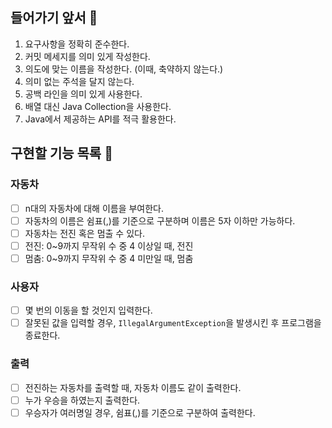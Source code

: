 ## 들어가기 앞서 🏃
1. 요구사항을 정확히 준수한다.
2. 커밋 메세지를 의미 있게 작성한다.
3. 의도에 맞는 이름을 작성한다. (이때, 축약하지 않는다.)
4. 의미 없는 주석을 달지 않는다.
5. 공백 라인을 의미 있게 사용한다.
6. 배열 대신 Java Collection을 사용한다.
7. Java에서 제공하는 API를 적극 활용한다.

## 구현할 기능 목록 🚗
### 자동차
- [ ] n대의 자동차에 대해 이름을 부여한다.
- [ ] 자동차의 이름은 쉼표(,)를 기준으로 구분하며 이름은 5자 이하만 가능하다.
- [ ] 자동차는 전진 혹은 멈출 수 있다.
- [ ] 전진: 0~9까지 무작위 수 중 4 이상일 때, 전진
- [ ] 멈춤: 0~9까지 무작위 수 중 4 미만일 때, 멈춤

### 사용자
- [ ] 몇 번의 이동을 할 것인지 입력한다.
- [ ] 잘못된 값을 입력할 경우, `IllegalArgumentException`을 발생시킨 후 프로그램을 종료한다.

### 출력
- [ ] 전진하는 자동차를 출력할 때, 자동차 이름도 같이 출력한다. 
- [ ] 누가 우승을 하였는지 출력한다. 
- [ ] 우승자가 여러명일 경우, 쉼표(,)를 기준으로 구분하여 출력한다.